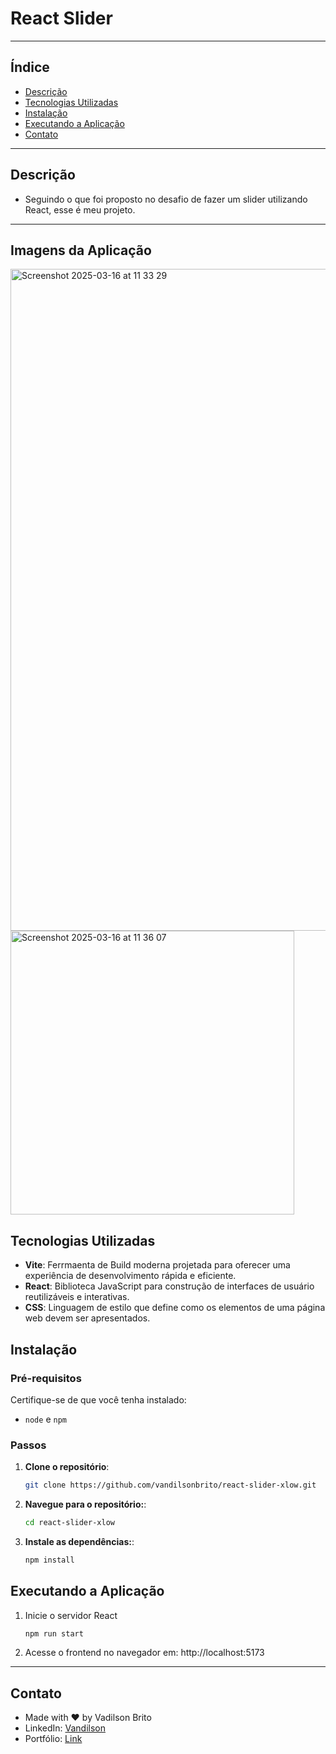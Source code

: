 # **React Slider**

---

## Índice

- [Descrição](#descrição)
- [Tecnologias Utilizadas](#tecnologias-utilizadas)
- [Instalação](#instalação)
- [Executando a Aplicação](#executando-a-aplicação)
- [Contato](#contato)

---

## Descrição

- Seguindo o que foi proposto no desafio de fazer um slider utilizando React, esse é meu projeto.

---

## Imagens da Aplicação

<img width="1059" alt="Screenshot 2025-03-16 at 11 33 29" src="https://github.com/user-attachments/assets/6c271544-6023-425b-a635-b735187b1da3" />
<img width="454" alt="Screenshot 2025-03-16 at 11 36 07" src="https://github.com/user-attachments/assets/3e00b213-0d18-4bde-befd-9342a6d62a53" />

## Tecnologias Utilizadas

- **Vite**: Ferrmaenta de Build moderna projetada para oferecer uma experiência de desenvolvimento rápida e eficiente.
- **React**: Biblioteca JavaScript para construção de interfaces de usuário reutilizáveis e interativas.
- **CSS**: Linguagem de estilo que define como os elementos de uma página web devem ser apresentados.

## Instalação

### **Pré-requisitos**
Certifique-se de que você tenha instalado:
- `node` e `npm`

### **Passos**

1. **Clone o repositório**:
   ```bash
   git clone https://github.com/vandilsonbrito/react-slider-xlow.git
    ```

2. **Navegue para o repositório:**:

   ```bash
   cd react-slider-xlow
   ```

3. **Instale as dependências:**:

     ```bash
     npm install
     ```
    
## Executando a Aplicação

1. Inicie o servidor React
   ```bash
   npm run start
   ```
3. Acesse o frontend no navegador em: http://localhost:5173

---

## Contato
- Made with ❤️ by Vadilson Brito
- LinkedIn: [Vandilson](https://www.linkedin.com/in/vandilson-brito-desenvolvedor-frontend/)
- Portfólio: [Link](https://vandilson-portfolio.vercel.app)
